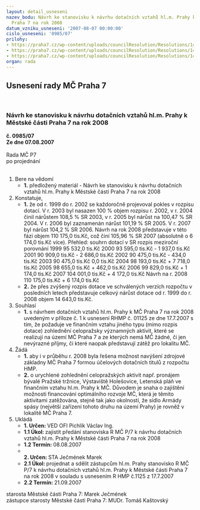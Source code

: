 ```yaml
---
layout: detail_usneseni
nazev_bodu: Návrh ke stanovisku k návrhu dotačních vztahů hl.m. Prahy k Městské části
  Praha 7 na rok 2008
datum_vzniku_usneseni: '2007-08-07 00:00:00'
cislo_usneseni: '0985/07'
prilohy:
- https://praha7.cz/wp-content/uploads/councilResolution/Resolutions/14909/38-skenovat0023.pdf
- https://praha7.cz/wp-content/uploads/councilResolution/Resolutions/14909/38-skenovat0024.pdf
- https://praha7.cz/wp-content/uploads/councilResolution/Resolutions/14909/38-skenovat0022.pdf
organ: rada
---
```

<div id="ucUsn_pList" class="usn">
	<span><h2>Usnesení rady MČ Praha 7 </h2>
<br></span><div class="standBody">
<span><h3>Návrh ke stanovisku k návrhu dotačních vztahů hl.m. Prahy k Městské části Praha 7 na rok 2008</h3></span><div class="center">
		<strong>č. 0985/07</strong><br>
	</div>
<div class="center">
		<strong>Ze dne 07.08.2007</strong><br><br>
	</div>Rada MČ P7<br> po projednání<br><br><ol>
<li>Bere na vědomí<ul><li>
<strong>1.</strong> předložený materiál - Návrh ke stanovisku k návrhu dotačních vztahů hl.m. Prahy k Městské části Praha 7 na rok 2008</li></ul>
</li>
<li>Konstatuje,<ul>
<li>
<strong>1.</strong> že od r. 1999 do r. 2002 se každoročně projevoval pokles v rozpisu dotací. V r. 2003 byl nasazen 100 %  objem rozpisu r. 2002, v r. 2004 činil  nárůstem 108,5 % SR 2003, v r. 2005 byl  nárůst na 100,47 % SR 2004. V r. 2006 byl zaznamenán nárůst 101,19 % SR 2005. V r. 2007 byl nárůst 104,2 % SR 2006. Návrh na rok 2008 představuje v této fázi objem 110 175,0 tis.Kč, což činí 105,96 % SR 2007 (absolutně o 6 174,0 tis.Kč více).   Přehled: souhrn dotací v SR	        rozpis	                          meziroční porovnání  1999	                        95 532,0 tis.Kč	 2000	                        93 595,0 tis.Kč	                 - 1 937,0 tis.Kč 2001	                        90 909,0 tis.Kč	                 - 2 686,0 tis.Kč 2002	                        90 475,0 tis.Kč	                 -    434,0 tis.Kč 2003	                        90 475,0 tis.Kč	                           0,0 tis.Kč 2004	                        98 193,0 tis.Kč	                + 7 718,0 tis.Kč 2005	                        98 655,0 tis.Kč	                +    462,0 tis.Kč 2006	                        99 829,0 tis.Kč	                + 1 174,0 tis.Kč 2007	                      104 001,0 tis.Kč	                + 4 172,0 tis.Kč Návrh na r. 2008	          110 175,0 tis.Kč	                + 6 174,0 tis.Kč    </li>
<li>
<strong>2.</strong> že přes zvýšený rozpis dotace ve schválených verzích rozpočtu v posledních letech  představuje celkový nárůst dotace od r. 1999 do r. 2008   objem 14 643,0 tis.Kč.</li>
</ul>
</li>
<li>Souhlasí<ul><li>
<strong>1.</strong> s návrhem dotačních vztahů hl.m. Prahy k MČ Praha 7 na rok 2008 uvedeným v příloze č. 1 k usnesení RHMP č.  01125 ze dne 17.7.2007 s tím, že požaduje ve finančním vztahu jiného typu (mimo rozpis dotace)  zohlednění celopražsky významných aktivit, které se realizují na území MČ Praha 7 a ze kterých nemá MČ žádné, či jen nevýrazné příjmy, či které naopak představují zátěž pro lokalitu MČ.      </li></ul>
</li>
<li>Žádá<ul>
<li>
<strong>1.</strong> aby i v průběhu r. 2008 byla řešena možnost navýšení zdrojové základny MČ Praha 7 formou účelových dotačních titulů z rozpočtu HMP.     </li>
<li>
<strong>2.</strong> o  urychlené zohlednění celopražských aktivit např. pronájem bývalé Pražské tržnice, Výstaviště Holešovice, Letenská pláň ve finančním vztahu hl.m. Prahy k MČ. Důvodem je snaha o zajištění možnosti financování optimálního rozvoje MČ, která je těmito aktivitami zatěžována, stejně tak jako okolností, že sídlo Armády spásy (největší zařízení tohoto druhu na území Prahy) je rovněž v lokalitě MČ Praha 7. </li>
</ul>
</li>
<li>Ukládá<ul>
<li>
<strong>1. Určen: </strong>VED OFI Pichlík Václav Ing.</li>
<li>
<strong>1.1 Úkol: </strong>zajistit předání stanoviska R MČ P/7 k návrhu dotačních vztahů hl.m. Prahy k Městské části Praha 7 na rok 2008</li>
<li>
<strong>1.2 Termín: </strong>08.08.2007</li>
<li>
<strong><br>2. Určen: </strong>STA Ječmének Marek</li>
<li>
<strong>2.1 Úkol: </strong>projednat  a sdělit zástupcům hl.m. Prahy stanovisko R MČ P/7 k návrhu dotačních vztahů hl.m. Prahy k Městské části Praha 7 na rok 2008 v souladu s usnesením R HMP č.1125  z 17.7.2007 </li>
<li>
<strong>2.2 Termín: </strong>21.09.2007</li>
</ul>
</li>
</ol>starosta Městské části Praha 7: Marek Ječmének<br>zástupce starosty Městské části Praha 7: MUDr. Tomáš Kaštovský 
</div>
</div>